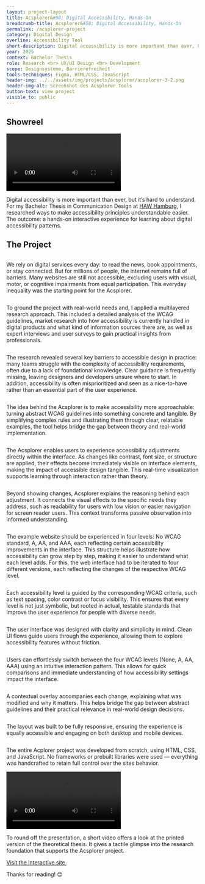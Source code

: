```yaml
---
layout: project-layout
title: Acsplorer&#58; Digital Accessibility, Hands-On
breadcrumb-title: Acsplorer&#58; Digital Accessibility, Hands-On
permalink: /acsplorer-project
category: Digital Design
overline: Accessibility Tool
short-description: Digital accessibility is more important than ever, but it’s hard to understand. For my bachelor-thesis, I created a concept and application that communicates accessibility principles in an easy-to-understand approach.
year: 2025
context: Bachelor Thesis
role: Research <br> UX/UI Design <br> Development
scope: Designsysteme, Barrierefreiheit
tools-techniques: Figma, HTML/CSS, JavaScript
header-img: ../../assets/img/projects/acsplorer/acsplorer-3-2.png
header-img-alt: Screenshot des Acsplorer Tools
button-text: view project
visible_to: public
---
```

 
<div class="showreel"> 
    <h2>Showreel</h2>
    <video controls playsinline>
        <source src="assets/accessibility-ba/video/timfeuring-acsplorer-compressed.mp4" type="video/mp4" />
        Dein Browser unterstützt das Video-Tag nicht.
    </video>
</div>
<div class="project-intro"> 
    <p class="body-large"> 
    Digital accessibility is more important than ever, but it’s hard to understand. For my Bachelor Thesis in Communication Design at 
    <a href="https://www.haw-hamburg.de/" class="underline">HAW Hamburg</a>, 
    I researched ways to make accessibility principles understandable easier. The outcome: a hands-on interactive experience for learning about digital accessibility patterns.
    </p>
</div>
<div class="project-chapter"> 
    <div>
        <h2>The Project</h2>
        <div class="project-slide"> 
            <img src="assets/img/projects/acsplorer/acsplorer-01.png" alt="">
            <p class="body-regular">
                We rely on digital services every day: to read the news, book appointments, or stay connected. But for millions of people, the internet remains full of barriers. Many websites are still not accessible, excluding users with visual, motor, or cognitive impairments from equal participation. This everyday inequality was the starting point for the Acsplorer.
            </p>
        </div>
        <div class="project-slide"> 
            <img src="assets/img/projects/acsplorer/acsplorer-02.png" alt="">
            <p class="body-regular">
                To ground the project with real-world needs and, I applied a multilayered research approach. This included a detailed analysis of the WCAG guidelines, market research into how accessibility is currently handled in digital products and what kind of information sources there are, as well as expert interviews and user surveys to gain practical insights from professionals.
            </p>
        </div>
        <div class="project-slide"> 
            <img src="assets/img/projects/acsplorer/acsplorer-03.png" alt="">
            <p class="body-regular">
              The research revealed several key barriers to accessible design in practice: many teams struggle with the complexity of accessibility requirements, often due to a lack of foundational knowledge. Clear guidance is frequently missing, leaving designers and developers unsure where to start. In addition, accessibility is often misprioritized and seen as a nice-to-have rather than an essential part of the user experience.
            </p>
        </div>
        <div class="project-slide"> 
            <img src="assets/img/projects/acsplorer/acsplorer-04.png" alt="">
            <p class="body-regular">
                The idea behind the Acsplorer is to make accessibility more approachable: turning abstract WCAG guidelines into something concrete and tangible. By simplifying complex rules and illustrating them through clear, relatable examples, the tool helps bridge the gap between theory and real-world implementation.
            </p>
        </div>
        <div class="project-slide"> 
            <img src="assets/img/projects/acsplorer/acsplorer-05.png" alt="">
            <p class="body-regular">
                The Acsplorer enables users to experience accessibility adjustments directly within the interface. As changes like contrast, font size, or structure are applied, their effects become immediately visible on interface elements, making the impact of accessible design tangible. This real-time visualization supports learning through interaction rather than theory.
            </p>
        </div>
        <div class="project-slide"> 
            <img src="assets/img/projects/acsplorer/acsplorer-06.png" alt="">
            <p class="body-regular">
                Beyond showing changes, Acsplorer explains the reasoning behind each adjustment. It connects the visual effects to the specific needs they address, such as readability for users with low vision or easier navigation for screen reader users. This context transforms passive observation into informed understanding.
            </p>
        </div>
        <div class="project-slide"> 
            <img src="assets/img/projects/acsplorer/acsplorer-07.png" alt="">
            <p class="body-regular">
                The example website should be experienced in four levels: No WCAG standard, A, AA, and AAA, each reflecting certain accessibility improvements in the interface. This structure helps illustrate how accessibility can grow step by step, making it easier to understand what each level adds. For this, the web interface had to be iterated to four different versions, each reflecting the changes of the respective WCAG level.
            </p>
        </div>
        <div class="project-slide"> 
            <img src="assets/img/projects/acsplorer/acsplorer-08.png" alt="">
            <p class="body-regular">
                Each accessibility level is guided by the corresponding WCAG criteria, such as text spacing, color contrast or focus visibility. This ensures that every level is not just symbolic, but rooted in actual, testable standards that improve the user experience for people with diverse needs.
            </p>
        </div>
        <div class="project-slide"> 
            <img src="assets/img/projects/acsplorer/acsplorer-09.png" alt="">
            <p class="body-regular">
                The user interface was designed with clarity and simplicity in mind. Clean UI flows guide users through the experience, allowing them to explore accessibility features without friction.
            </p>
        </div>
        <div class="project-slide"> 
            <img src="assets/img/projects/acsplorer/acsplorer-10.png" alt="">
            <p class="body-regular">
                Users can effortlessly switch between the four WCAG levels (None, A, AA, AAA) using an intuitive interaction pattern. This allows for quick comparisons and immediate understanding of how accessibility settings impact the interface.
            </p>
        </div>
        <div class="project-slide"> 
            <img src="assets/img/projects/acsplorer/acsplorer-11.png" alt="">
            <p class="body-regular">
                A contextual overlay accompanies each change, explaining what was modified and why it matters. This helps bridge the gap between abstract guidelines and their practical relevance in real-world design decisions.
            </p>
        </div>
        <div class="project-slide"> 
            <img src="assets/img/projects/acsplorer/acsplorer-12.png" alt="">
            <p class="body-regular">
                The layout was built to be fully responsive, ensuring the experience is equally accessible and engaging on both desktop and mobile devices. 
            </p>
        </div>
        <div class="project-slide"> 
            <img src="assets/img/projects/acsplorer/acsplorer-13.png" alt="">
            <p class="body-regular">
                The entire Acplorer project was developed from scratch, using HTML, CSS, and JavaScript. No frameworks or prebuilt libraries were used — everything was handcrafted to retain full control over the sites behavior.
            </p>
        </div>
        <div class="project-slide"> 
            <video controls playsinline>
                <source src="assets/img/projects/acsplorer/timfeuring-thesis-flipthrough-comp.mp4" type="video/mp4" />
                Dein Browser unterstützt das Video-Tag nicht.
            </video>
            <p class="body-regular">
                To round off the presentation, a short video offers a look at the printed version of the theoretical thesis. It gives a tactile glimpse into the research foundation that supports the Acsplorer project.
            </p>
        </div> 
        <a class="linkout-teaser linkout-acsplorer" href="/acsplorer">
            <span>Visit the interactive site</span>
            <img src="assets/img/projects/acsplorer/acsplorer-linkout.svg" alt="">
        </a>
    </div>
</div>
<p class="body-regular">
    Thanks for reading! 😊
</p>